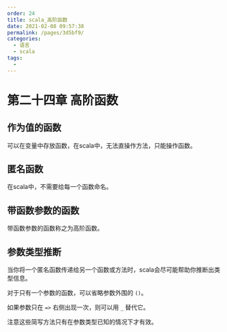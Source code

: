 ```yaml
---
order: 24
title: scala_高阶函数
date: 2021-02-08 09:57:38
permalink: /pages/3d5bf9/
categories: 
  - 语言
  - scala
tags: 
  - 
---
```


# 第二十四章 高阶函数

## 作为值的函数

可以在变量中存放函数，在scala中，无法直操作方法，只能操作函数。

## 匿名函数

在scala中，不需要给每一个函数命名。

## 带函数参数的函数

带函数参数的函数称之为高阶函数。

## 参数类型推断

当你将一个匿名函数传递给另一个函数或方法时，scala会尽可能帮助你推断出类型信息。

对于只有一个参数的函数，可以省略参数外围的 `()`。

如果参数只在 `=>` 右侧出现一次，则可以用 `_` 替代它。

注意这些简写方法只有在参数类型已知的情况下才有效。

